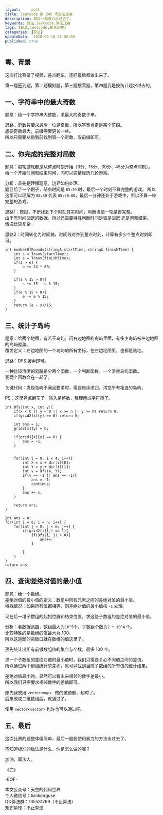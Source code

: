 ```yaml
---   
layout:     post  
title: leetcode 第 246 场算法比赛  
description: 最后一题暴力水过去了。   
keywords: 算法,leetcode,算法比赛  
tags: [算法,leetcode,算法比赛]    
categories: [算法]  
updateData:  2020-02-18 21:30:00  
published: true  
---  
```



## 零、背景  


这次打比赛录了视频，差点翻车，还好最后都做出来了。  


第一题签到题，第二题模拟题，第三题搜索题，第四题我是按统计题水过去的。 


## 一、字符串中的最大奇数  


题意：给一个字符串大整数，求最大的奇数子串。  


思路：奇数只要求最后一位是奇数，所以答案肯定是某个前缀。  
想要奇数最大，前缀需要更长一些。  
所以只需要从后到前找到第一个奇数，取前缀即可。  


## 二、你完成的完整对局数  

题意：每轮游戏都是从整点时刻开始（0分、15分、30分、45分为整点时刻）。  
给一个开始时间和结束时间，问可以完整经历几轮游戏。  


分析：首先是理解题意，边界如何处理。  
题目给了一个例子，结束时间是 `05:59` 时，最后一个时刻不算完整的游戏。
所以这里可以理解为 `05:59` 代表 `05:59:00`，最后一分钟还处于游戏中，所以不算一轮完整的游戏。    


思路1：模拟，不断找到下个时刻其实时间，判断当前一轮是否完整。  
由于有时间回退的数据，所以还需要特殊判断时间是否是回退 还是游戏结束。  
情况比较复杂。  



思路2：时间转化为时间轴，时间线对齐到整点时刻，计算有多少个整点时刻即可。  


```
int numberOfRounds(string& startTime, string& finishTime) {
    int s = Trans(startTime);
    int e = Trans(finishTime);
    if(s > e) {
        e += 24 * 60;
    }
    
    if(s % 15 > 0){
        s += 15 - s % 15;
    }
    if(e % 15 > 0){
        e -= e % 15;
    }
    return (e - s)/15;
}
```


## 三、统计子岛屿  


题意：给两个地图，有若干岛屿，问右边地图的岛屿里面，有多少岛屿被左边地图的岛屿覆盖。  
覆盖定义：右边地图的一个岛屿的所有坐标，在左边地图里，也都是陆地。  


思路：DFS 搜索即可。  


一种比较清晰的思路是分两个函数，一个判断函数，一个清空岛屿函数。  
我两个函数合在一起了。  


关键代码：发现岛屿不满足要求时，需要继续递归，清空所有相连的岛屿。  


PS：这里差点翻车了。输入是整数，我理解成字符串了。


```
int Dfs(int x, int y){
    if(x < 0 || y < 0 || x >= n || y >= m) return 0;
    if(grid2[x][y] == 0) return 0;
    
    int ans = 1;
    grid2[x][y] = 0;
    
    if(grid1[x][y] == 0) {
        ans = -1;
    }
    
    
    for(int i = 0; i < 4; i++){
        int X = x + dir[i][0];
        int Y = y + dir[i][1];
        int v = Dfs(X, Y);
        if(v == -1 || ans == -1){
            ans = -1;
            continue;
        }
        ans += v;
    }
    
    return ans;
}

int ans = 0;
for(int i = 0; i < n; i++) {
    for(int j = 0; j < m; j++) {
        if(grid2[i][j] == 1){
            if(Dfs(i, j) > 0){
                ans++;
            }
            
        }
    }
}
return ans;
```


## 四、查询差绝对值的最小值  


题意：给一个数组。  
差绝对值的最小值的定义：数组中所有元素之间的差绝对值的最小值。  
特殊情况：如果所有值都相等，则差绝对值的最小值按 `-1` 处理。  

现在给一堆子数组的起始位置和结束位置，求这些子数组的差绝对值的最小值。  


分析：看数据范围，数组最大为`10^5`个，子数组个数为`2 * 10^4` 个。  
比较特殊的是数组的值最大为 100。  
所以这道题的突破口就在数组的值这里了。  


预先统计出所有前缀数组值的集合与个数，最多 100 个。  


求一个子数组的差绝对值的最小值时，我们只需要关心不同值之间的差值。  
所以通过两个前缀统计求差积，就可以找到当前子数组的所有值的统计结果。  


差绝对值最小时，显然可以看出来相邻的数字差最小。  
所以我们只需要求相邻数字的差值即可。  


原先我使用 `vector<map> ` 做的这道题，超时了。  
后来改成二维数组后，就通过了。  


使用 `vector<vector>` 也许也可以通过吧。  


## 五、最后  


这次比赛的题整体偏简单，最后一题我使用暴力的方法水过去了。  


不知道标准的做法是什么，你是怎么做的呢？  




加油，算法人。  


《完》  


-EOF-  



本文公众号：天空的代码世界  
个人微信号：tiankonguse  
QQ算法群：165531769（不止算法）  
知识星球：不止算法  


